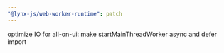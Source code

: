 ```yaml
---
"@lynx-js/web-worker-runtime": patch
---
```


optimize IO for all-on-ui: make startMainThreadWorker async and defer import